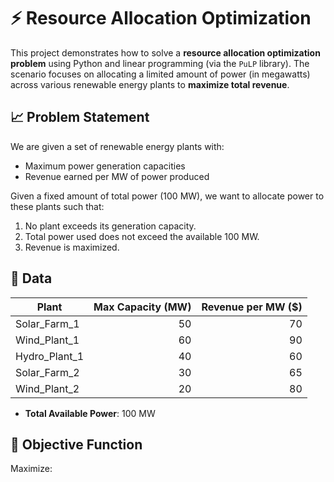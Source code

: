 # ⚡ Resource Allocation Optimization

This project demonstrates how to solve a **resource allocation optimization problem** using Python and linear programming (via the `PuLP` library). The scenario focuses on allocating a limited amount of power (in megawatts) across various renewable energy plants to **maximize total revenue**.

## 📈 Problem Statement

We are given a set of renewable energy plants with:
- Maximum power generation capacities
- Revenue earned per MW of power produced

Given a fixed amount of total power (100 MW), we want to allocate power to these plants such that:
1. No plant exceeds its generation capacity.
2. Total power used does not exceed the available 100 MW.
3. Revenue is maximized.

## 🔢 Data

| Plant         | Max Capacity (MW) | Revenue per MW ($) |
|---------------|------------------:|--------------------:|
| Solar_Farm_1  | 50               | 70                 |
| Wind_Plant_1  | 60               | 90                 |
| Hydro_Plant_1 | 40               | 60                 |
| Solar_Farm_2  | 30               | 65                 |
| Wind_Plant_2  | 20               | 80                 |

- **Total Available Power**: 100 MW

## 🧠 Objective Function

Maximize:

